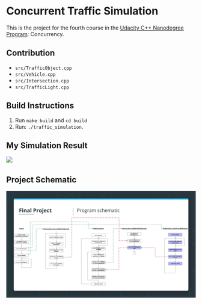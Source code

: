 # Concurrent Traffic Simulation

This is the project for the fourth course in the [Udacity C++ Nanodegree Program](https://www.udacity.com/course/c-plus-plus-nanodegree--nd213): Concurrency.

## Contribution
- `src/TrafficObject.cpp`
- `src/Vehicle.cpp`
- `src/Intersection.cpp`
- `src/TrafficLight.cpp`

## Build Instructions
1. Run `make build` and `cd build`
1. Run: `./traffic_simulation`.

## My Simulation Result
![](./media/simulation.png)

## Project Schematic
![](media/structure.png)
